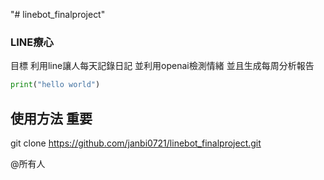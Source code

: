 "# linebot_finalproject" 
### LINE療心
目標 利用line讓人每天記錄日記 並利用openai檢測情緒 並且生成每周分析報告
```python 
print("hello world")

```
## 使用方法 重要
git clone https://github.com/janbi0721/linebot_finalproject.git

@所有人
